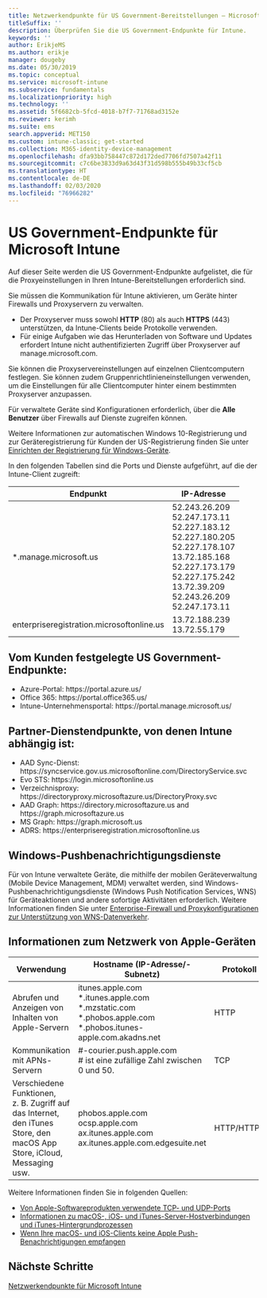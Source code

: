 ```yaml
---
title: Netzwerkendpunkte für US Government-Bereitstellungen – Microsoft Intune
titleSuffix: ''
description: Überprüfen Sie die US Government-Endpunkte für Intune.
keywords: ''
author: ErikjeMS
ms.author: erikje
manager: dougeby
ms.date: 05/30/2019
ms.topic: conceptual
ms.service: microsoft-intune
ms.subservice: fundamentals
ms.localizationpriority: high
ms.technology: ''
ms.assetid: 5f6682cb-5fcd-4018-b7f7-71768ad3152e
ms.reviewer: kerimh
ms.suite: ems
search.appverid: MET150
ms.custom: intune-classic; get-started
ms.collection: M365-identity-device-management
ms.openlocfilehash: dfa93bb758447c872d172ded7706fd7507a42f11
ms.sourcegitcommit: c7c6be3833d9a63d43f31d598b555b49b33cf5cb
ms.translationtype: HT
ms.contentlocale: de-DE
ms.lasthandoff: 02/03/2020
ms.locfileid: "76966282"
---
```

# <a name="us-government-endpoints-for-microsoft-intune"></a>US Government-Endpunkte für Microsoft Intune

Auf dieser Seite werden die US Government-Endpunkte aufgelistet, die für die Proxyeinstellungen in Ihren Intune-Bereitstellungen erforderlich sind.

Sie müssen die Kommunikation für Intune aktivieren, um Geräte hinter Firewalls und Proxyservern zu verwalten.

- Der Proxyserver muss sowohl **HTTP** (80) als auch **HTTPS** (443) unterstützen, da Intune-Clients beide Protokolle verwenden.
- Für einige Aufgaben wie das Herunterladen von Software und Updates erfordert Intune nicht authentifizierten Zugriff über Proxyserver auf manage.microsoft.com.

Sie können die Proxyservereinstellungen auf einzelnen Clientcomputern festlegen. Sie können zudem Gruppenrichtlinieneinstellungen verwenden, um die Einstellungen für alle Clientcomputer hinter einem bestimmten Proxyserver anzupassen.

Für verwaltete Geräte sind Konfigurationen erforderlich, über die **Alle Benutzer** über Firewalls auf Dienste zugreifen können.

Weitere Informationen zur automatischen Windows 10-Registrierung und zur Geräteregistrierung für Kunden der US-Registrierung finden Sie unter [Einrichten der Registrierung für Windows-Geräte](../enrollment/windows-enroll.md#windows-10-auto-enrollment-and-device-registration).

In den folgenden Tabellen sind die Ports und Dienste aufgeführt, auf die der Intune-Client zugreift:

|**Endpunkt**|**IP-Adresse**|
|---------------------|-----------|
|*.manage.microsoft.us | 52.243.26.209 <br> 52.247.173.11 <br> 52.227.183.12 <br>52.227.180.205 <br> 52.227.178.107 <br> 13.72.185.168 <br> 52.227.173.179 <br> 52.227.175.242 <br> 13.72.39.209 <br> 52.243.26.209 <br> 52.247.173.11 |
| enterpriseregistration.microsoftonline.us | 13.72.188.239 <br> 13.72.55.179 |

## <a name="us-government-customer-designated-endpoints"></a>Vom Kunden festgelegte US Government-Endpunkte:
- Azure-Portal: https:\//portal.azure.us/ 
- Office 365: https:\//portal.office365.us/ 
- Intune-Unternehmensportal: https:\//portal.manage.microsoft.us/ 

## <a name="partner-service-endpoints-that-intune-depends-on"></a>Partner-Dienstendpunkte, von denen Intune abhängig ist:
- AAD Sync-Dienst: https:\//syncservice.gov.us.microsoftonline.com/DirectoryService.svc
- Evo STS: https:\//login.microsoftonline.us
- Verzeichnisproxy: https:\//directoryproxy.microsoftazure.us/DirectoryProxy.svc
- AAD Graph: https:\//directory.microsoftazure.us and https:\//graph.microsoftazure.us
- MS Graph: https:\//graph.microsoft.us
- ADRS: https:\//enterpriseregistration.microsoftonline.us

## <a name="windows-push-notification-services"></a>Windows-Pushbenachrichtigungsdienste
Für von Intune verwaltete Geräte, die mithilfe der mobilen Geräteverwaltung (Mobile Device Management, MDM) verwaltet werden, sind Windows-Pushbenachrichtigungsdienste (Windows Push Notification Services, WNS) für Geräteaktionen und andere sofortige Aktivitäten erforderlich. Weitere Informationen finden Sie unter [Enterprise-Firewall und Proxykonfigurationen zur Unterstützung von WNS-Datenverkehr](https://docs.microsoft.com/windows/uwp/design/shell/tiles-and-notifications/firewall-allowlist-config).

## <a name="apple-device-network-information"></a>Informationen zum Netzwerk von Apple-Geräten

|**Verwendung**|**Hostname (IP-Adresse/-Subnetz)**|**Protokoll**|**Port**|
|------------|-----------|------------|-----------|
|Abrufen und Anzeigen von Inhalten von Apple-Servern|itunes.apple.com<br>\*.itunes.apple.com<br>\*.mzstatic.com<br>\*.phobos.apple.com<br>\*.phobos.itunes-apple.com.akadns.net|HTTP|80|
|Kommunikation mit APNs-Servern|#-courier.push.apple.com<br># ist eine zufällige Zahl zwischen 0 und 50.|TCP|5223 und 443|
|Verschiedene Funktionen, z. B. Zugriff auf das Internet, den iTunes Store, den macOS App Store, iCloud, Messaging usw.|phobos.apple.com<br>ocsp.apple.com<br>ax.itunes.apple.com<br>ax.itunes.apple.com.edgesuite.net|HTTP/HTTPS|80 oder 443|

Weitere Informationen finden Sie in folgenden Quellen:

- [Von Apple-Softwareprodukten verwendete TCP- und UDP-Ports](https://support.apple.com/HT202944)
- [Informationen zu macOS-, iOS- und iTunes-Server-Hostverbindungen und iTunes-Hintergrundprozessen](https://support.apple.com/HT201999)
- [Wenn Ihre macOS- und iOS-Clients keine Apple Push-Benachrichtigungen empfangen](https://support.apple.com/HT203609)

## <a name="next-steps"></a>Nächste Schritte
[Netzwerkendpunkte für Microsoft Intune](intune-endpoints.md)

